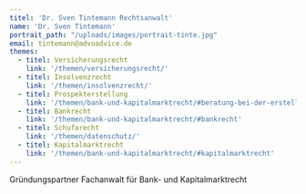 ```yaml
---
titel: 'Dr. Sven Tintemann Rechtsanwalt'
name: 'Dr. Sven Tintemann'
portrait_path: "/uploads/images/portrait-tinte.jpg"
email: tintemann@advoadvice.de
themes:
  - titel: Versicherungsrecht
    link: '/themen/versicherungsrecht/'
  - titel: Insolvenzrecht
    link: '/themen/insolvenzrecht/'
  - titel: Prospekterstellung
    link: '/themen/bank-und-kapitalmarktrecht/#beratung-bei-der-erstellung-von-wertpapierprospekten-und-vermoumlgens-verkaufsprospekten'
  - titel: Bankrecht
    link: '/themen/bank-und-kapitalmarktrecht/#bankrecht'
  - titel: Schufarecht
    link: '/themen/datenschutz/'
  - titel: Kapitalmarktrecht
    link: '/themen/bank-und-kapitalmarktrecht/#kapitalmarktrecht'
---
```


Gründungspartner Fachanwalt für Bank- und Kapitalmarktrecht
